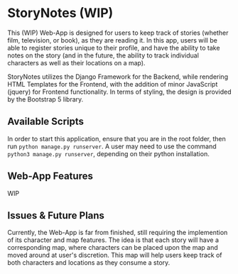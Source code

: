 # StoryNotes (WIP)

This (WIP) Web-App is designed for users to keep track of stories (whether film, television, or book), as they are reading it. In this app, users will be able to register stories unique to their profile, and have the ability to take notes on the story (and in the future, the ability to track individual characters as well as their locations on a map).

StoryNotes utilizes the Django Framework for the Backend, while rendering HTML Templates for the Frontend, with the addition of minor JavaScript (jquery) for Frontend functionality. In terms of styling, the design is provided by the Bootstrap 5 library.

## Available Scripts

In order to start this application, ensure that you are in the root folder, then run `python manage.py runserver`. A user may need to use the command `python3 manage.py runserver`, depending on their python installation.

## Web-App Features

WIP

## Issues & Future Plans

Currently, the Web-App is far from finished, still requiring the implemention of its character and map features. The idea is that each story will have a corresponding map, where characters can be placed upon the map and moved around at user's discretion. This map will help users keep track of both characters and locations as they consume a story.